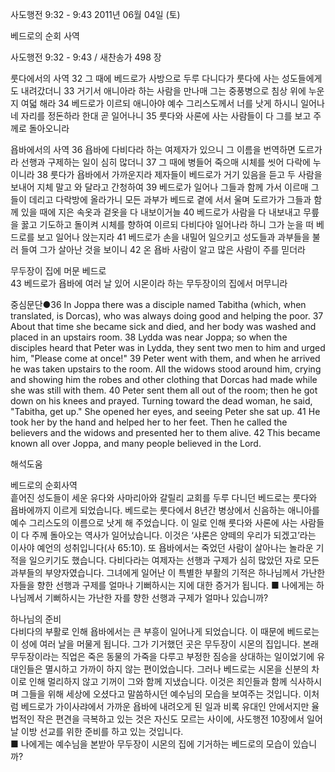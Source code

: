사도행전 9:32 - 9:43 
2011년 06월 04일 (토)

베드로의 순회 사역



사도행전 9:32 - 9:43 / 새찬송가 498 장


룻다에서의 사역 
32 그 때에 베드로가 사방으로 두루 다니다가 룻다에 사는 성도들에게도 내려갔더니 33 거기서 애니아라 하는 사람을 만나매 그는 중풍병으로 침상 위에 누운 지 여덟 해라 34 베드로가 이르되 애니아야 예수 그리스도께서 너를 낫게 하시니 일어나 네 자리를 정돈하라 한대 곧 일어나니 35 룻다와 사론에 사는 사람들이 다 그를 보고 주께로 돌아오니라  

욥바에서의 사역 
36 욥바에 다비다라 하는 여제자가 있으니 그 이름을 번역하면 도르가라 선행과 구제하는 일이 심히 많더니 37 그 때에 병들어 죽으매 시체를 씻어 다락에 누이니라 38 룻다가 욥바에서 가까운지라 제자들이 베드로가 거기 있음을 듣고 두 사람을 보내어 지체 말고 와 달라고 간청하여 39 베드로가 일어나 그들과 함께 가서 이르매 그들이 데리고 다락방에 올라가니 모든 과부가 베드로 곁에 서서 울며 도르가가 그들과 함께 있을 때에 지은 속옷과 겉옷을 다 내보이거늘 40 베드로가 사람을 다 내보내고 무릎을 꿇고 기도하고 돌이켜 시체를 향하여 이르되 다비다야 일어나라 하니 그가 눈을 떠 베드로를 보고 일어나 앉는지라 41 베드로가 손을 내밀어 일으키고 성도들과 과부들을 불러 들여 그가 살아난 것을 보이니 42 온 욥바 사람이 알고 많은 사람이 주를 믿더라  

무두장이 집에 머문 베드로  
43 베드로가 욥바에 여러 날 있어 시몬이라 하는 무두장이의 집에서 머무니라  

중심문단●36 In Joppa there was a disciple named Tabitha (which, when translated, is Dorcas), who was always doing good and helping the poor. 37 About that time she became sick and died, and her body was washed and placed in an upstairs room. 38 Lydda was near Joppa; so when the disciples heard that Peter was in Lydda, they sent two men to him and urged him, "Please come at once!" 39 Peter went with them, and when he arrived he was taken upstairs to the room. All the widows stood around him, crying and showing him the robes and other clothing that Dorcas had made while she was still with them. 40 Peter sent them all out of the room; then he got down on his knees and prayed. Turning toward the dead woman, he said, "Tabitha, get up." She opened her eyes, and seeing Peter she sat up. 41 He took her by the hand and helped her to her feet. Then he called the believers and the widows and presented her to them alive. 42 This became known all over Joppa, and many people believed in the Lord.

해석도움





베드로의 순회사역  
흩어진 성도들이 세운 유다와 사마리아와 갈릴리 교회를 두루 다니던 베드로는 룻다와 욥바에까지 이르게 되었습니다. 베드로는 룻다에서 8년간 병상에서 신음하는 애니아를 예수 그리스도의 이름으로 낫게 해 주었습니다. 이 일로 인해 룻다와 사론에 사는 사람들이 다 주께 돌아오는 역사가 일어났습니다. 이것은 ‘샤론은 양떼의 우리가 되겠고’라는 이사야 예언의 성취입니다(사 65:10). 또 욥바에서는 죽었던 사람이 살아나는 놀라운 기적을 일으키기도 했습니다. 다비다라는 여제자는 선행과 구제가 심히 많았던 자로 모든 과부들의 부양자였습니다. 그녀에게 일어난 이 특별한 부활의 기적은 하나님께서 가난한 자들을 향한 선행과 구제를 얼마나 기뻐하시는 지에 대한 증거가 됩니다.
■ 나에게는 하나님께서 기뻐하시는 가난한 자를 향한 선행과 구제가 얼마나 있습니까?  

하나님의 준비  
다비다의 부활로 인해 욥바에서는 큰 부흥이 일어나게 되었습니다. 이 때문에 베드로는 이 성에 여러 날을 머물게 됩니다. 그가 기거했던 곳은 무두장이 시몬의 집입니다. 본래 무두장이라는 직업은 죽은 동물의 가죽을 다루고 부정한 짐승을 상대하는 일이었기에 유대인들은 멸시하고 가까이 하지 않는 편이었습니다. 그러나 베드로는 시몬을 신분의 차이로 인해 멀리하지 않고 기꺼이 그와 함께 지냈습니다. 이것은 죄인들과 함께 식사하시며 그들을 위해 세상에 오셨다고 말씀하시던 예수님의 모습을 보여주는 것입니다. 이처럼 베드로가 가이사랴에서 가까운 욥바에 내려오게 된 일과 비록 유대인 안에서지만 율법적인 작은 편견을 극복하고 있는 것은 자신도 모르는 사이에, 사도행전 10장에서 일어날 이방 선교를 위한 준비를 하고 있는 것입니다.  
■ 나에게는 예수님을 본받아 무두장이 시몬의 집에 기거하는 베드로의 모습이 있습니까?